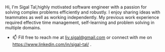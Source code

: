 Hi, I'm Sigal Tal,highly motivated software engineer with a passion for solving complex problems efficiently and robustly.
I enjoy sharing ideas with teammates as well as working independently. My previous work experience
required effective time management, self-learning and problem solving in multiple domains.

- 📫 Fill free to reach me at liv.sigal@gmail.com or connect with me on https://www.linkedin.com/in/sigal-tal/ .
